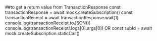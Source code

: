 ##to get a return value from TransactionResponse
const transactionResponse = await mock.createSubscription()
const transactionReceipt = await transactionResponse.wait(1)
console.log(transactionReceipt.toJSON())
console.log(transactionReceipt!.logs[0].args[0])
OR
const subId = await mock.createSubscription.staticCall()

